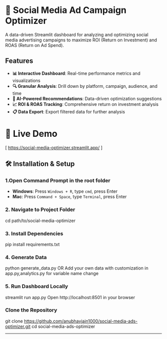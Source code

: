 # 🎯 Social Media Ad Campaign Optimizer

A data-driven Streamlit dashboard for analyzing and optimizing social media advertising campaigns to maximize ROI (Return on Investment) and ROAS (Return on Ad Spend).

## Features

- **📊 Interactive Dashboard**: Real-time performance metrics and visualizations
- **🔍 Granular Analysis**: Drill down by platform, campaign, audience, and time
- **🎯 AI-Powered Recommendations**: Data-driven optimization suggestions
- **📈 ROI & ROAS Tracking**: Comprehensive return on investment analysis
- **📋 Data Export**: Export filtered data for further analysis

# 🚀 Live Demo

[ https://social-media-optimizer.streamlit.app/ ]

## 🛠️ Installation & Setup
### 1.Open Command Prompt in the root folder
- **Windows**: Press `Windows + R`, type `cmd`, press Enter
- **Mac**: Press `Command + Space`, type `Terminal`, press Enter

### 2. Navigate to Project Folder

cd path/to/social-media-optimizer


### 3. Install Dependencies

pip install requirements.txt


### 4. Generate Data

python generate_data.py OR Add your own data with customization in app.py,analytics.py for variable name change


### 5. Run Dashboard Locally

streamlit run app.py
Open http://localhost:8501 in your browser


### Clone the Repository
git clone https://github.com/anubhavjain1000/social-media-ads-optimizer.git
cd social-media-ads-optimizer

-----------------------------------------------------------------------





